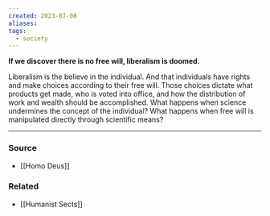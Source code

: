 ```yaml
---
created: 2023-07-08
aliases: 
tags:
  - society
---
```

**If we discover there is no free will, liberalism is doomed.**

Liberalism is the believe in the individual. And that individuals have rights and make choices according to their free will. Those choices dictate what products get made, who is voted into office, and how the distribution of work and wealth should be accomplished. What happens when science undermines the concept of the individual? What happens when free will is manipulated directly through scientific means?

****
### Source
- [[Homo Deus]]

### Related
- [[Humanist Sects]]
